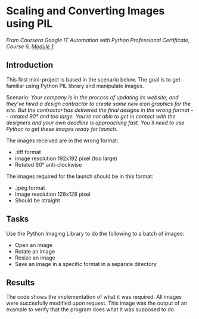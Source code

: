# Scaling and Converting Images using PIL

*From Coursera Google IT Automation with Python Professional Certificate, Course 6, [Module 1](https://www.coursera.org/learn/automating-real-world-tasks-python/ungradedLti/J7VqG/qwiklabs-assessment-scale-and-convert-images-using-pil).*

## Introduction

This first mini-project is based in the scenario below. The goal is to get familiar using Python PIL library and manipulate images.

Scenario: *Your company is in the process of updating its website, and they've hired a design contractor to create some new icon graphics for the site. But the contractor has delivered the final designs in the wrong format -- rotated 90° and too large. You're not able to get in contact with the designers and your own deadline is approaching fast. You'll need to use Python to get these images ready for launch.*

The images received are in the wrong format:

- .tiff format
- Image resolution 192x192 pixel (too large)
- Rotated 90° anti-clockwise

The images required for the launch should be in this format:

- .jpeg format
- Image resolution 128x128 pixel
- Should be straight

## Tasks

Use the Python Imaging Library to do the following to a batch of images:

* Open an image
* Rotate an image
* Resize an image
* Save an image in a specific format in a separate directory

## Results

The code shows the implementation of what it was required. All images were succesfully modified upon request. This image was the output of an example to verify that the program does what it was supposed to do.